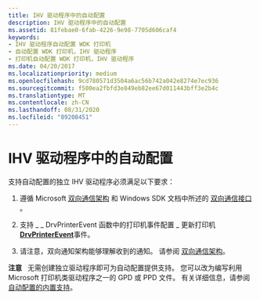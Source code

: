 ```yaml
---
title: IHV 驱动程序中的自动配置
description: IHV 驱动程序中的自动配置
ms.assetid: 81febae0-6fab-4226-9e98-7705d606caf4
keywords:
- IHV 驱动程序自动配置 WDK 打印机
- 自动配置 WDK 打印机，IHV 驱动程序
- 打印机自动配置 WDK 打印机，IHV 驱动程序
ms.date: 04/20/2017
ms.localizationpriority: medium
ms.openlocfilehash: 9cd780571d3504a6ac56b742a042e8274e7ec936
ms.sourcegitcommit: f500ea2fbfd3e849eb82ee67d011443bff3e2b4c
ms.translationtype: MT
ms.contentlocale: zh-CN
ms.lasthandoff: 08/31/2020
ms.locfileid: "89208451"
---
```

# <a name="autoconfiguration-in-an-ihv-driver"></a>IHV 驱动程序中的自动配置


支持自动配置的独立 IHV 驱动程序必须满足以下要求：

1.  遵循 Microsoft [双向通信架构](./bidi-communications-schema-reference.md) 和 Windows SDK 文档中所述的 [双向通信接口](/windows-hardware/drivers/ddi/_print/index) 。

2.  支持 \_ \_ DrvPrinterEvent 函数中的打印机事件配置 \_ 更新打印机[**DrvPrinterEvent**](/windows-hardware/drivers/ddi/winddiui/nf-winddiui-drvprinterevent)事件。

3.  请注意，双向通知架构能够理解收到的通知。 请参阅 [双向通信架构](bidirectional-communication-schema.md)。

**注意**   无需创建独立驱动程序即可为自动配置提供支持。 您可以改为编写利用 Microsoft 打印机类驱动程序之一的 GPD 或 PPD 文件。 有关详细信息，请参阅 [自动配置的内置支持](in-box-support-for-autoconfiguration.md)。

 

 

